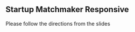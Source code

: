 ## Startup Matchmaker Responsive

Please follow the directions from the slides


<!--![Exercise - Instructor](../../../img/icons/exercise_icon_md.png)

## Startup Matchmaker Responsive

#### Time: 140 min

| | |
| ------------- |:-------------|
| __Topics__ | Responsive, media queries, layout| 
| __Description__| Lets make Startup Match Maker responsive |    
| __Activity Type__| Paired |    
 
The students should use the version of Startup Matchmaker that they built to complete this project. If you don't have it ask the instructor for the completed copy.

### Part 1: Startup Match Maker Responsive Sketch
__Time 20 min__ 
	
*	Create a sketch of startup match maker for a mobile devices. Follow tips in the slides related to stacking and hiding content.


### Part 2: Make it Responsive 
__Time: 90min__

*	Use CSS and media queries to make Startup Match Maker Responsive. Your instructor will give you a png to follow. 


### Part 3: Adding JS
__Time: 45min__

*	Add JS to make the nav open and close when clicked. (Your instructor will demo the functionality).

### Part 4: Optional
__Time: Remaining__

*	Change the CSS so the site looks like your original sketch from part 1.


Remember Google is your friend :)-->